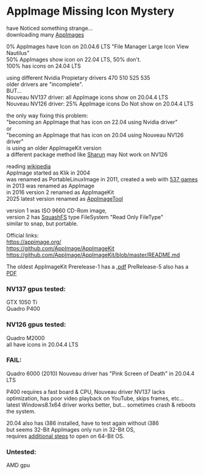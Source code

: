 # AppImage Missing Icon Mystery

have Noticed something strange... </br>
downloading many [AppImages](https://www.appimagehub.com/browse) </br>

0% AppImages have Icon on 20.04.6 LTS "File Manager Large Icon View Nautilus" </br>
50% AppImages show icon on 22.04 LTS, 50% don't.</br>
100% has icons on 24.04 LTS </br>

using different Nvidia Propietary drivers 470 510 525 535 </br>
older drivers are "incomplete". </br>
BUT...</br>
Nouveau NV137 driver: all AppImage icons show on 20.04.4 LTS </br>
Nouveau NV126 driver: 25% AppImage icons Do Not show on 20.04.4 LTS </br>

the only way fixing this problem: </br>
"becoming an AppImage that has icon on 22.04 using Nvidia driver"</br>
or </br>
"becoming an AppImage that has icon on 20.04 using Nouveau NV126 driver"</br>
is using an older AppImageKit version </br>
a different package method like [Sharun](https://github.com/VHSgunzo/sharun) may Not work on NV126 </br>

reading [wikipedia](https://en.wikipedia.org/wiki/AppImage) </br>
AppImage started as Klik in 2004 </br>
was renamed as PortableLinuxImage in 2011, created a web with [537 games](https://portablelinuxgames.org/) </br>
in 2013 was renamed as AppImage </br>
in 2016 version 2 renamed as AppImageKit </br>
2025 latest version renamed as [AppImageTool](https://github.com/AppImage/appimagetool/releases/tag/continuous) </br>

version 1 was ISO 9660 CD-Rom image, </br>
version 2 has [SquashFS](https://en.wikipedia.org/wiki/SquashFS) type FileSystem "Read Only FileType" </br>
similar to snap, but portable. </br>

Official links: </br>
https://appimage.org/ </br>
https://github.com/AppImage/AppImageKit </br>
https://github.com/AppImage/AppImageKit/blob/master/README.md </br>

The oldest AppImageKit Prerelease-1 has a [.pdf](https://github.com/AppImage/AppImageKit/releases/download/1/AppImage.Mythbusting.2020.pdf)
PreRelease-5 also has a [PDF](https://github.com/AppImage/AppImageKit/releases/download/5/AppImage.pdf)


### NV137 gpus tested:  </br>
GTX 1050 Ti </br>
Quadro P400 </br>

### NV126 gpus tested: </br>
Quadro M2000 </br>
all have icons in 20.04.4 LTS </br>

### FAIL: </br>
Quadro 6000 (2010) Nouveau driver has "Pink Screen of Death" in 20.04.4 LTS </br>

P400 requires a fast board & CPU, Nouveau driver NV137 lacks optimization, has poor video playback on YouTube, skips frames, etc... </br>
latest Windows8.1x64 driver works better, but... sometimes crash & reboots the system. </br>

20.04 also has i386 installed, have to test again without i386 </br>
but seems 32-Bit AppImages only run in 32-Bit OS, </br>
requires [additional steps](https://github.com/RazZziel/PortableLinuxGames/wiki/Setup-a-64bit-system-to-run-32bit-appimages) to open on 64-Bit OS. </br>

### Untested: </br>
AMD gpu </br>
